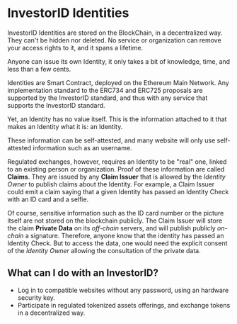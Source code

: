 # InvestorID Identities

InvestorID Identities are stored on the BlockChain, in a decentralized way.
They can't be hidden nor deleted.
No service or organization can remove your access rights to it, and it spans a lifetime.

Anyone can issue its own Identity, it only takes a bit of knowledge, time, and less than a few cents.

Identities are Smart Contract, deployed on the Ethereum Main Network.
Any implementation standard to the ERC734 and ERC725 proposals are supported by the InvestorID standard, and thus with
any service that supports the InvestorID standard.

Yet, an Identity has no value itself. This is the information attached to it that makes an Identity what it is: an Identity.

These information can be self-attested, and many website will only use self-attested information such as an username.

Regulated exchanges, however, requires an Identity to be "real" one, linked to an existing person or organization.
Proof of these information are called **Claims**.
They are issued by any **Claim Issuer** that is allowed by the *Identity Owner* to publish claims about the Identity.
For example, a Claim Issuer could emit a claim saying that a given Identity has passed an Identity Check with an ID card and a selfie.

Of course, sensitive information such as the ID card number or the picture itself are not stored on the blockchain publicly.
The Claim Issuer will store the claim **Private Data** on its *off-chain* servers, and will publish publicly *on-chain* a signature.
Therefore, anyone know that the identity has passed an Identity Check.
But to access the data, one would need the explicit consent of the *Identity Owner* allowing the consultation of the private data.

## What can I do with an InvestorID?

- Log in to compatible websites without any password, using an hardware security key.
- Participate in regulated tokenized assets offerings, and exchange tokens in a decentralized way.
